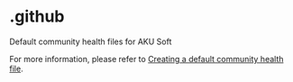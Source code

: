 # .github
Default community health files for AKU Soft

For more information, please refer to [Creating a default community health file](https://help.github.com/en/github/building-a-strong-community/creating-a-default-community-health-file).
